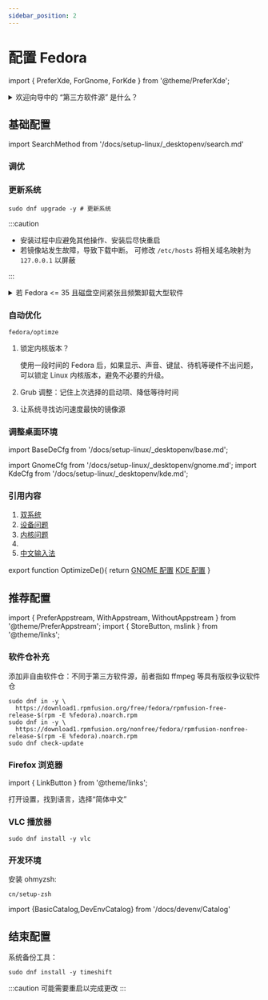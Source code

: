 ```yaml
---
sidebar_position: 2
---
```


# 配置 Fedora

import {
PreferXde,
ForGnome,
ForKde
} from '@theme/PreferXde';

 <PreferXde gnome kde>
<ForGnome>
<details>
<summary>欢迎向导中的 “第三方软件源” 是什么？</summary>

包括：

- N 卡闭源驱动
- Chrome 浏览器
- PyCharm
- Steam

不建议开启，因为上游源 copr 下载速度很慢。可以在 GNOME 商店中关闭

</details>
</ForGnome>
</PreferXde>

## 基础配置

<!--
方法二：使用“GNOME 软件”更新

[^2]: 若经常发生 Linux 内核故障，请看[内核问题](/docs/setup-linux/kernel#fedora)文档
-->

import SearchMethod from '/docs/setup-linux/\_desktopenv/search.md'

<SearchMethod />

### 调优

<!--
:::info 更换安全组件

Fedora 内置了 RHEL 采用的 SELinux 和 firewalld 技术，
这两项安全技术复杂繁琐。对于个人电脑，作者推荐关闭并换用 ufw

```shell
sudo sed -i "/SELINUX/ s/=enforcing/=disabled/" /etc/sysconfig/selinux
sudo dnf install -y ufw
sudo ufw enable
sudo systemctl disable --now firewalld
# 完成后记得重启
```

:::
-->

### 更新系统

```shell
sudo dnf upgrade -y # 更新系统
```

:::caution

- 安装过程中应避免其他操作、安装后尽快重启
- 若镜像站发生故障，导致下载中断。
  可修改 `/etc/hosts` 将相关域名映射为 `127.0.0.1` 以屏蔽

:::

<details className="alert--warning">
  <summary>若 Fedora &lt;= 35 且磁盘空间紧张且频繁卸载大型软件</summary>

不要使用 PackageKit， 不要使用 Discover 和 GNOME 商店安装软件

<details className="alert--warning">
  <summary>内部技术解释</summary>

在 Fedora 中、CommandNotFound 模块使用 PackageKit 自动安装时，不会恰当处理 DNF 依赖关系，导致包移除时无法处理依赖而有效释放磁盘空间，推荐 dnf 命令行手动安装。
[bug](https://github.com/PackageKit/PackageKit/issues/201)

</details>

</details>

### 自动优化

    fedora/optimze

1. 锁定内核版本？

   使用一段时间的 Fedora 后，如果显示、声音、键鼠、待机等硬件不出问题，
   可以锁定 Linux 内核版本，避免不必要的升级。

2. Grub 调整：记住上次选择的启动项、降低等待时间
3. 让系统寻找访问速度最快的镜像源

### 调整桌面环境

import BaseDeCfg from '/docs/setup-linux/\_desktopenv/base.md';

<BaseDeCfg />

import GnomeCfg from '/docs/setup-linux/\_desktopenv/gnome.md';
import KdeCfg from '/docs/setup-linux/\_desktopenv/kde.md';

<PreferXde gnome kde noSelector>
    <ForGnome><GnomeCfg /></ForGnome>
    <ForKde><KdeCfg /></ForKde>
</PreferXde>

<!--
<details>
  <summary>
如果不需要内置的大体积应用，更新过程会更快：
</summary>

删除开源版 Office:

    sudo dnf remove libreoffice*

计划使用 <a href="/docs/goodsoft/browser/edge-for-linux" target="_blank" >Edge</a> 来代替 Firefox

    sudo dnf remove firefox

</details>
-->

<!-- todo:? send notify after update -->

### 引用内容

1. <a target="_blank" href="../mustdo/dual-os">双系统</a>
2. <a target="_blank" href="../mustdo/device">设备问题</a>
3. <a target="_blank" href="../mustdo/kernel">内核问题</a>
4. <OptimizeDe />
5. <a target="_blank" href="../mustdo/chinese">中文输入法</a>

export function OptimizeDe(){
return <PreferXde gnome kde noSelector>
<ForGnome><a href='../mustdo/gnome' target='_blank'>GNOME 配置</a></ForGnome>
<ForKde><a href='../mustdo/kde' target='_blank'>KDE 配置</a></ForKde>
</PreferXde>
}

## 推荐配置

import {
PreferAppstream,
WithAppstream,
WithoutAppstream
} from '@theme/PreferAppstream';
import { StoreButton, mslink } from '@theme/links';

<PreferAppstream appstream pkgmgr />

### 软件仓补充

添加非自由软件仓：不同于第三方软件源，前者指如 ffmpeg 等具有版权争议软件仓

```shell
sudo dnf in -y \
  https://download1.rpmfusion.org/free/fedora/rpmfusion-free-release-$(rpm -E %fedora).noarch.rpm
sudo dnf in -y \
  https://download1.rpmfusion.org/nonfree/fedora/rpmfusion-nonfree-release-$(rpm -E %fedora).noarch.rpm
sudo dnf check-update
```

### Firefox 浏览器

import { LinkButton } from '@theme/links';

<p><LinkButton outline name="推荐的配置" href="/docs/goodsoft/firefox/config" newTab /></p>

打开设置，找到语言，选择“简体中文”

### VLC 播放器

 <PreferAppstream appstream pkgmgr noSelector>
<WithAppstream>
  <StoreButton to='appstream://org.videolan.vlc' text='一键安装' />
</WithAppstream>
<WithoutAppstream>

    sudo dnf install -y vlc

</WithoutAppstream>
</PreferAppstream>

### 开发环境

安装 ohmyzsh:

    cn/setup-zsh

import {BasicCatalog,DevEnvCatalog} from '/docs/devenv/Catalog'

<BasicCatalog />
<DevEnvCatalog hidePl />

<!--
### 使用 KDE

对于 Fedora Workspace 版，安装 KDE 的命令：

    sudo dnf in -y @kde-desktop-environment

或者推荐改用 [Fedora Spins - KDE Plasma 桌面环境版](https://spins.fedoraproject.org/zh_Hans_CN/kde/) 系统
 -->

## 结束配置

系统备份工具：

    sudo dnf install -y timeshift

:::caution 可能需要重启以完成更改
:::
